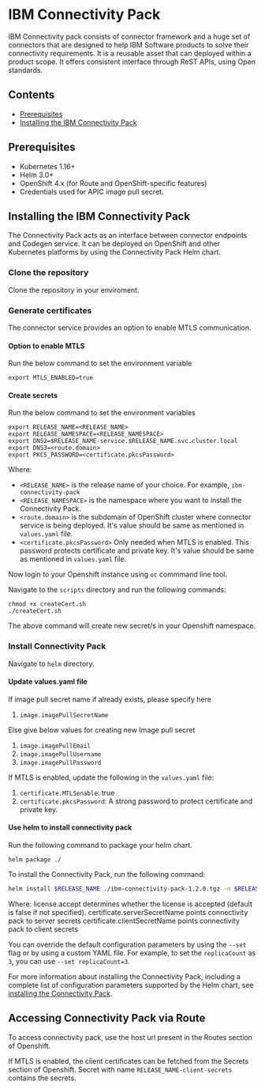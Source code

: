 # IBM Connectivity Pack

IBM Connectivity pack consists of connector framework and a huge set of connectors that are designed to help IBM Software products to solve their connectivity requirements. It is a reusable asset that can deployed within a product scope. It offers consistent interface through ReST APIs, using Open standards.

## Contents

- [Prerequisites](./README.md#prerequisites)
- [Installing the IBM Connectivity Pack](./README.md#installing-the-ibm-connectivity-pack)

## Prerequisites

- Kubernetes 1.16+
- Helm 3.0+
- OpenShift 4.x (for Route and OpenShift-specific features)
- Credentials used for APIC image pull secret.

## Installing the IBM Connectivity Pack

The Connectivity Pack acts as an interface between connector endpoints and Codegen service. It can be deployed on OpenShift and other Kubernetes platforms by using the Connectivity Pack Helm chart.

### Clone the repository
Clone the repository in your enviroment.

### Generate certificates
The connector service provides an option to enable MTLS communication.

#### Option to enable MTLS
Run the below command to set the environment variable
```
export MTLS_ENABLED=true
```

#### Create secrets
Run the below command to set the environment variables
```
export RELEASE_NAME=<RELEASE_NAME>
export RELEASE_NAMESPACE=<RELEASE_NAMESPACE>
export DNS2=$RELEASE_NAME-service.$RELEASE_NAME.svc.cluster.local
export DNS3=<route.domain>
export PKCS_PASSWORD=<certificate.pkcsPassword>
```

Where:

- `<RELEASE_NAME>` is the release name of your choice. For example, `ibm-connectivity-pack`
- `<RELEASE_NAMESPACE>` is the namespace where you want to install the Connectivity Pack.
- `<route.domain>` is the subdomain of OpenShift cluster where connector service is being deployed. It's value should be same as mentioned in `values.yaml` file.
- `<certificate.pkcsPassword>` Only needed when MTLS is enabled. This password protects certificate and private key. It's value should be same as mentioned in `values.yaml` file.


Now login to your Openshift instance using `oc` commmand line tool.

Navigate to the `scripts` directory and run the following commands:
```
chmod +x createCert.sh
./createCert.sh
```
The above command will create new secret/s in your Openshift namespace.

### Install Connectivity Pack

Navigate to `helm` directory.

#### Update values.yaml file

If image pull secret name if already exists, please specify here
1. `image.imagePullSecretName`

Else give below values for creating new Image pull secret
1. `image.imagePullEmail`
2. `image.imagePullUsername`
3. `image.imagePullPassword`

If MTLS is enabled, update the following in the `values.yaml` file:
1. `certificate.MTLSenable`: true
2. `certificate.pkcsPassword`: A strong password to protect certificate and private key.

#### Use helm to install connectivity pack

Run the following command to package your helm chart.
```
helm package ./
```

To install the Connectivity Pack, run the following command:

```bash
helm install $RELEASE_NAME ./ibm-connectivity-pack-1.2.0.tgz -n $RELEASE_NAMESPACE --set license.accept=true, certificate.serverSecretName=$RELEASE_NAME-server-secrets, certificate.clientSecretName=$RELEASE_NAME-client-secrets
```

Where:
license.accept determines whether the license is accepted (default is false if not specified).
certificate.serverSecretName points connectivity pack to server secrets
certificate.clientSecretName points connectivity pack to client secrets

You can override the default configuration parameters by using the `--set` flag or by using a custom YAML file. For example, to set the `replicaCount` as `3`, you can use `--set replicaCount=3`.

For more information about installing the Connectivity Pack, including a complete list of configuration parameters supported by the Helm chart, see [installing the Connectivity Pack](/helm/README.md#configuration).

## Accessing Connectivity Pack via Route

To access connectivity pack, use the host url present in the Routes section of Openshift.

If MTLS is enabled, the client certificates can be fetched from the Secrets section of Openshift. Secret with name `RELEASE_NAME-client-secrets` contains the secrets.
